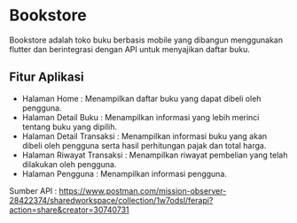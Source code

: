 # Bookstore

Bookstore adalah toko buku berbasis mobile yang dibangun menggunakan flutter dan berintegrasi dengan API untuk menyajikan daftar buku.

## Fitur Aplikasi

- Halaman Home : Menampilkan daftar buku yang dapat dibeli oleh pengguna.
- Halaman Detail Buku : Menampilkan informasi yang lebih merinci tentang buku yang dipilih.
- Halaman Detail Transaksi : Menampilkan informasi buku yang akan dibeli oleh pengguna serta hasil perhitungan pajak dan total harga.
- Halaman Riwayat Transaksi : Menampilkan riwayat pembelian yang telah dilakukan oleh pengguna.
- Halaman Pengguna : Menampilkan informasi pengguna.

Sumber API : https://www.postman.com/mission-observer-28422374/sharedworkspace/collection/1w7odsl/ferapi?action=share&creator=30740731
